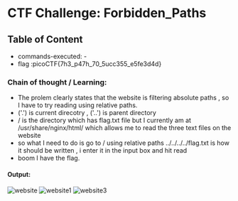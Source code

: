# CTF Challenge: Forbidden_Paths

## Table of Content

- commands-executed:  -
- flag :picoCTF{7h3_p47h_70_5ucc355_e5fe3d4d}


### Chain of thought / Learning:
- The prolem clearly states that the website is filtering absolute paths , so I have to try reading using relative paths.
- ('.') is current direcotry , ('..') is parent directory
- / is the directory which has flag.txt file but I currently am at /usr/share/nginx/html/ which allows me to read the three text files on the website
- so what I need to do is go to / using relative paths ../../../../flag.txt is how it should be written , i enter it in the input box and hit read
- boom I have the flag.


#### Output:
![website](https://github.com/user-attachments/assets/edbcbc96-f57f-4d30-a17f-f068c178b247)
![website1](https://github.com/user-attachments/assets/0cf256c8-6718-428b-84d6-a46c05c080b6)
![website3](https://github.com/user-attachments/assets/10c2e2f6-c421-4d45-a7d4-840380221d19)
